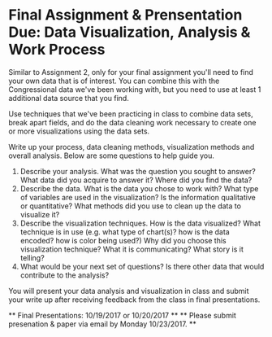 # Final Assignment & Prensentation Due: Data Visualization, Analysis & Work Process

Similar to Assignment 2, only for your final assignment you'll need to find your own data that is of interest. You can combine this with the Congressional data we've been working with, but you need to use at least 1 additional data source that you find.

Use techniques that we've been practicing in class to combine data sets, break apart fields, and do the data cleaning work necessary to create one or more visualizations using the data sets.

Write up your process, data cleaning methods, visualization methods and overall analysis. Below are some questions to help guide you.

1. Describe your analysis. What was the question you sought to answer? What data did you acquire to answer it? Where did you find the data?
2. Describe the data. What is the data you chose to work with? What type of variables are used in the visualization? Is the information qualitative or quantitative? What methods did you use to clean up the data to visualize it? 
3. Describe the visualization techniques. How is the data visualized? What technique is in use (e.g. what type of chart(s)? how is the data encoded? how is color being used?) Why did you choose this visualization technique? What it is communicating? What story is it telling? 
4. What would be your next set of questions? Is there other data that would contribute to the analysis?

You will present your data analysis and visualization in class and submit your write up after receiving feedback from the class in final presentations.

** Final Presentations: 10/19/2017 or 10/20/2017 **
** Please submit presenation & paper via email by Monday 10/23/2017. **